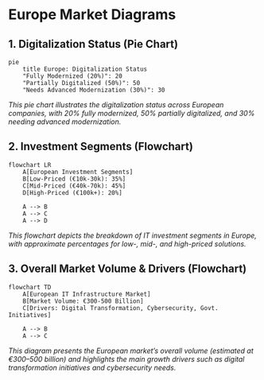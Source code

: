 # Europe Market Diagrams

## 1. Digitalization Status (Pie Chart)
```mermaid
pie
    title Europe: Digitalization Status
    "Fully Modernized (20%)": 20
    "Partially Digitalized (50%)": 50
    "Needs Advanced Modernization (30%)": 30
```
*This pie chart illustrates the digitalization status across European companies, with 20% fully modernized, 50% partially digitalized, and 30% needing advanced modernization.*

## 2. Investment Segments (Flowchart)
```mermaid
flowchart LR
    A[European Investment Segments]
    B[Low-Priced (€10k-30k): 35%]
    C[Mid-Priced (€40k-70k): 45%]
    D[High-Priced (€100k+): 20%]
    
    A --> B
    A --> C
    A --> D
```
*This flowchart depicts the breakdown of IT investment segments in Europe, with approximate percentages for low-, mid-, and high-priced solutions.*

## 3. Overall Market Volume & Drivers (Flowchart)
```mermaid
flowchart TD
    A[European IT Infrastructure Market]
    B[Market Volume: €300-500 Billion]
    C[Drivers: Digital Transformation, Cybersecurity, Govt. Initiatives]
    
    A --> B
    A --> C
```
*This diagram presents the European market’s overall volume (estimated at €300–500 billion) and highlights the main growth drivers such as digital transformation initiatives and cybersecurity needs.*
```
